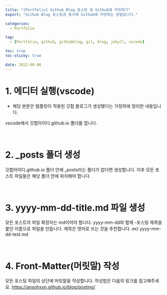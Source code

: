 ```yaml
---
title: "[Portfolio] Github Blog 포스팅 및 Github에 커밋하기"
export: "Github Blog 포스팅과 동시에 Github에 커밋하는 방법입니다."

categories:
  - Portfolio

tag:
  - [Portfolio, github, githubblog, git, blog, jekyll, vscode]

toc: true
toc-sticky: true

date: 2022-08-06
---
```


# 1. 에디터 실행(vscode)

- 해당 본문은 템플릿이 적용된 깃헙 블로그가 생성됐다는 가정하에 정리한 내용입니다.

vscode에서 깃헙아이디.github.io 폴더를 엽니다.

<br>

# 2. \_posts 폴더 생성

깃헙아이디.github.io 폴더 안에 \_posts라는 폴더가 없다면 생성합니다. 이후 모든 포스트 파일들은 해당 폴더 안에 위치해야 합니다.

<br>

# 3. yyyy-mm-dd-title.md 파일 생성

모든 포스트의 파일 확장자는 md이어야 합니다. yyyy-mm-dd와 함께 -포스팅 제목을 붙인 이름으로 파일을 만듭니다. 제목은 영어로 쓰는 것을 추천합니다.
ex) yyyy-mm-dd-test.md

<br>

# 4. Front-Matter(머릿말) 작성

모든 포스팅 파일의 상단에 머릿말을 작성합니다. 작성법은 다음의 링크를 참고해주세요. https://ansohxxn.github.io/blog/posting/
